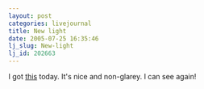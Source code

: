 ```yaml
---
layout: post
categories: livejournal
title: New light
date: 2005-07-25 16:35:46
lj_slug: New-light
lj_id: 202663
---
```

I got [this](http://www.thinkgeek.com/cubegoodies/lights/3903/) today. It's nice and non-glarey. I can see again!
